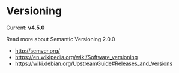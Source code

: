 # Versioning

Current: **v4.5.0**

Read more about Semantic Versioning 2.0.0

* [http:\/\/semver.org\/](http://semver.org/)
* [https:\/\/en.wikipedia.org\/wiki\/Software\_versioning](https://en.wikipedia.org/wiki/Software_versioning)
* [https:\/\/wiki.debian.org\/UpstreamGuide\#Releases\_and\_Versions](https://wiki.debian.org/UpstreamGuide#Releases_and_Versions)

